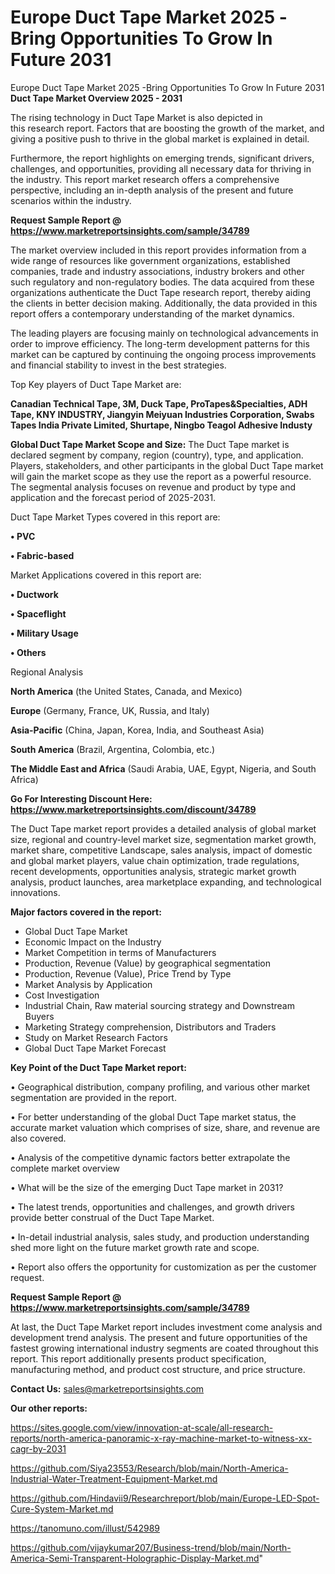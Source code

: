 # Europe Duct Tape Market 2025 -Bring Opportunities To Grow In Future 2031
Europe Duct Tape Market 2025 -Bring Opportunities To Grow In Future 2031
<Strong> Duct Tape Market Overview 2025 - 2031</strong>

The rising technology in Duct Tape Market is also depicted in this research report. Factors that are boosting the growth of the market, and giving a positive push to thrive in the global market is explained in detail.

Furthermore, the report highlights on emerging trends, significant drivers, challenges, and opportunities, providing all necessary data for thriving in the industry. This report market research offers a comprehensive perspective, including an in-depth analysis of the present and future scenarios within the industry.

<strong>Request Sample Report @ <a href=https://www.marketreportsinsights.com/sample/34789>https://www.marketreportsinsights.com/sample/34789</a></strong>

The market overview included in this report provides information from a wide range of resources like government organizations, established companies, trade and industry associations, industry brokers and other such regulatory and non-regulatory bodies. The data acquired from these organizations authenticate the Duct Tape research report, thereby aiding the clients in better decision making. Additionally, the data provided in this report offers a contemporary understanding of the market dynamics.

The leading players are focusing mainly on technological advancements in order to improve efficiency. The long-term development patterns for this market can be captured by continuing the ongoing process improvements and financial stability to invest in the best strategies.

Top Key players of Duct Tape Market are:

<strong>Canadian Technical Tape, 3M, Duck Tape, ProTapes&Specialties, ADH Tape, KNY INDUSTRY, Jiangyin Meiyuan Industries Corporation, Swabs Tapes India Private Limited, Shurtape, Ningbo Teagol Adhesive Industy</strong>

<strong><b>Global Duct Tape Market Scope and Size:</b></strong>
The Duct Tape market is declared segment by company, region (country), type, and application. Players, stakeholders, and other participants in the global Duct Tape market will gain the market scope as they use the report as a powerful resource. The segmental analysis focuses on revenue and product by type and application and the forecast period of 2025-2031.

Duct Tape Market Types covered in this report are:

<strong>•  PVC

•  Fabric-based</strong>

Market Applications covered in this report are:

<strong>•  Ductwork

•  Spaceflight

•  Military Usage

•  Others</strong> 

Regional Analysis

<strong>North America</strong> (the United States, Canada, and Mexico)

<strong>Europe</strong> (Germany, France, UK, Russia, and Italy)

<strong>Asia-Pacific</strong> (China, Japan, Korea, India, and Southeast Asia)

<strong>South America</strong> (Brazil, Argentina, Colombia, etc.)

<strong>The Middle East and Africa</strong> (Saudi Arabia, UAE, Egypt, Nigeria, and South Africa)

<strong>Go For Interesting Discount Here: <a href=https://www.marketreportsinsights.com/discount/34789>https://www.marketreportsinsights.com/discount/34789</a></strong>

The Duct Tape market report provides a detailed analysis of global market size, regional and country-level market size, segmentation market growth, market share, competitive Landscape, sales analysis, impact of domestic and global market players, value chain optimization, trade regulations, recent developments, opportunities analysis, strategic market growth analysis, product launches, area marketplace expanding, and technological innovations.

<strong><b>Major factors covered in the report:</b></strong>
<ul>
  <li>Global Duct Tape Market </li>
  <li>Economic Impact on the Industry</li>
  <li>Market Competition in terms of Manufacturers</li>
  <li>Production, Revenue (Value) by geographical segmentation</li>
  <li>Production, Revenue (Value), Price Trend by Type</li>
  <li>Market Analysis by Application</li>
  <li>Cost Investigation</li>
  <li>Industrial Chain, Raw material sourcing strategy and Downstream Buyers</li>
  <li>Marketing Strategy comprehension, Distributors and Traders</li>
  <li>Study on Market Research Factors</li>
  <li>Global Duct Tape Market Forecast</li>
</ul>

<strong><b>Key Point of the Duct Tape Market report:</b></strong>

• Geographical distribution, company profiling, and various other market segmentation are provided in the report.

• For better understanding of the global Duct Tape market status, the accurate market valuation which comprises of size, share, and revenue are also covered.

• Analysis of the competitive dynamic factors better extrapolate the complete market overview

• What will be the size of the emerging Duct Tape market in 2031?

• The latest trends, opportunities and challenges, and growth drivers provide better construal of the Duct Tape Market.

• In-detail industrial analysis, sales study, and production understanding shed more light on the future market growth rate and scope.

• Report also offers the opportunity for customization as per the customer request.

<strong>Request Sample Report @ <a href=https://www.marketreportsinsights.com/sample/34789>https://www.marketreportsinsights.com/sample/34789</a></strong>

At last, the Duct Tape Market report includes investment come analysis and development trend analysis. The present and future opportunities of the fastest growing international industry segments are coated throughout this report. This report additionally presents product specification, manufacturing method, and product cost structure, and price structure.

<strong>Contact Us:</strong>
sales@marketreportsinsights.com

<strong>Our other reports:</strong>

<a href=https://sites.google.com/view/innovation-at-scale/all-research-reports/north-america-panoramic-x-ray-machine-market-to-witness-xx-cagr-by-2031>https://sites.google.com/view/innovation-at-scale/all-research-reports/north-america-panoramic-x-ray-machine-market-to-witness-xx-cagr-by-2031</a>

<a href=https://github.com/Siya23553/Research/blob/main/North-America-Industrial-Water-Treatment-Equipment-Market.md>https://github.com/Siya23553/Research/blob/main/North-America-Industrial-Water-Treatment-Equipment-Market.md</a>

<a href=https://github.com/Hindavii9/Researchreport/blob/main/Europe-LED-Spot-Cure-System-Market.md>https://github.com/Hindavii9/Researchreport/blob/main/Europe-LED-Spot-Cure-System-Market.md</a>

<a href=https://tanomuno.com/illust/542989>https://tanomuno.com/illust/542989</a>

<a href=https://github.com/vijaykumar207/Business-trend/blob/main/North-America-Semi-Transparent-Holographic-Display-Market.md>https://github.com/vijaykumar207/Business-trend/blob/main/North-America-Semi-Transparent-Holographic-Display-Market.md</a>"
